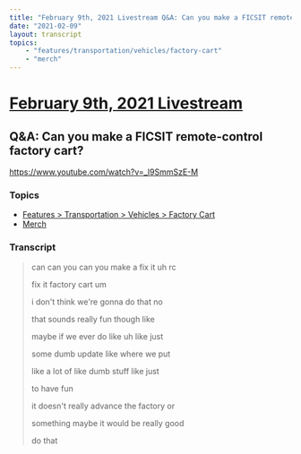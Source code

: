 ```yaml
---
title: "February 9th, 2021 Livestream Q&A: Can you make a FICSIT remote-control factory cart?"
date: "2021-02-09"
layout: transcript
topics:
    - "features/transportation/vehicles/factory-cart"
    - "merch"
---
```

# [February 9th, 2021 Livestream](../2021-02-09.md)
## Q&A: Can you make a FICSIT remote-control factory cart?
https://www.youtube.com/watch?v=_l9SmmSzE-M

### Topics
* [Features > Transportation > Vehicles > Factory Cart](../topics/features/transportation/vehicles/factory-cart.md)
* [Merch](../topics/merch.md)

### Transcript

> can can you can you make a fix it uh rc
>
> fix it factory cart um
>
> i don't think we're gonna do that no
>
> that sounds really fun though like
>
> maybe if we ever do like uh like just
>
> some dumb update like where we put
>
> like a lot of like dumb stuff like just
>
> to have fun
>
> it doesn't really advance the factory or
>
> something maybe it would be really good
>
> do that
